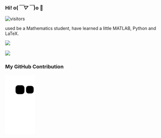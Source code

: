 ### Hi! o(*￣▽￣*)o 👋
![visitors](https://visitor-badge.glitch.me/badge?page_id=LaureatePoet.LaureatePoet)

used be a Mathematics student, have learned a little MATLAB, Python and LaTeX.

![](https://github-readme-stats.vercel.app/api/top-langs/?username=laureatepoet)

![](https://github-readme-stats.vercel.app/api?username=laureatepoet&show_icons=true&theme=tokyonight)

### My GitHub Contribution
![](https://raw.githubusercontent.com/LaureatePoet/LaureatePoet/master/assets/github-contribution-grid-snake.svg)

<!--
**LaureatePoet/LaureatePoet** is a ✨ _special_ ✨ repository because its `README.md` (this file) appears on your GitHub profile.

Here are some ideas to get you started:

- 🔭 I’m currently working on ...
- 🌱 I’m currently learning ...
- 👯 I’m looking to collaborate on ...
- 🤔 I’m looking for help with ...
- 💬 Ask me about ...
- 📫 How to reach me: ...
- 😄 Pronouns: ...
- ⚡ Fun fact: ...
-->
